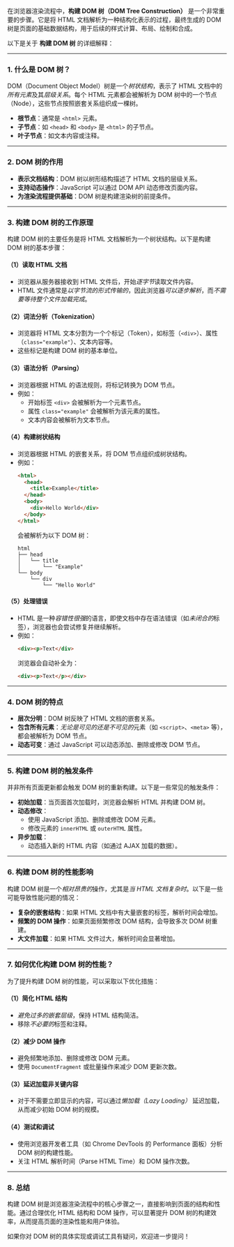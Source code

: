 在浏览器渲染流程中，**构建 DOM 树（DOM Tree Construction）** 是一个非常重要的步骤。它是将 HTML 文档解析为一种结构化表示的过程，最终生成的 DOM 树是页面的基础数据结构，用于后续的样式计算、布局、绘制和合成。

以下是关于 **构建 DOM 树** 的详细解释：

---

### 1. **什么是 DOM 树？**
DOM（Document Object Model）树是一个*树状结构*，表示了 HTML 文档中的*所有元素*及其*层级关系*。每个 HTML 元素都会被解析为 DOM 树中的一个节点（Node），这些节点按照嵌套关系组织成一棵树。

- **根节点**：通常是 `<html>` 元素。
- **子节点**：如 `<head>` 和 `<body>` 是 `<html>` 的子节点。
- **叶子节点**：如文本内容或注释。

---

### 2. **DOM 树的作用**
- **表示文档结构**：DOM 树以树形结构描述了 HTML 文档的层级关系。
- **支持动态操作**：JavaScript 可以通过 DOM API 动态修改页面内容。
- **为渲染流程提供基础**：DOM 树是构建渲染树的前提条件。

---

### 3. **构建 DOM 树的工作原理**
构建 DOM 树的主要任务是将 HTML 文档解析为一个树状结构。以下是构建 DOM 树的基本步骤：

#### （1）**读取 HTML 文档**
- 浏览器从服务器接收到 HTML 文件后，开始*逐字节*读取文件内容。
- HTML 文件通常是*以字节流的形式传输的*，因此浏览器*可以逐步解析*，而*不需要等待整个文件加载完成*。

#### （2）**词法分析（Tokenization）**
- 浏览器将 HTML 文本分割为一个个标记（Token），如标签（`<div>`）、属性（`class="example"`）、文本内容等。
- 这些标记是构建 DOM 树的基本单位。

#### （3）**语法分析（Parsing）**
- 浏览器根据 HTML 的语法规则，将标记转换为 DOM 节点。
- 例如：
  - 开始标签 `<div>` 会被解析为一个元素节点。
  - 属性 `class="example"` 会被解析为该元素的属性。
  - 文本内容会被解析为文本节点。

#### （4）**构建树状结构**
- 浏览器根据 HTML 的嵌套关系，将 DOM 节点组织成树状结构。
- 例如：
  ```html
  <html>
    <head>
      <title>Example</title>
    </head>
    <body>
      <div>Hello World</div>
    </body>
  </html>
  ```
  会被解析为以下 DOM 树：
  ```
  html
  ├── head
  │   └── title
  │       └── "Example"
  └── body
      └── div
          └── "Hello World"
  ```

#### （5）**处理错误**
- HTML 是一种*容错性很强*的语言，即使文档中存在语法错误（如*未闭合的*标签），浏览器也会尝试修复并继续解析。
- 例如：
  ```html
  <div><p>Text</div>
  ```
  浏览器会自动补全为：
  ```html
  <div><p>Text</p></div>
  ```

---

### 4. **DOM 树的特点**
- **层次分明**：DOM 树反映了 HTML 文档的嵌套关系。
- **包含所有元素**：*无论是可见的还是不可见的*元素（如 `<script>`、`<meta>` 等），都会被解析为 DOM 节点。
- **动态可变**：通过 JavaScript 可以动态添加、删除或修改 DOM 节点。

---

### 5. **构建 DOM 树的触发条件**
并非所有页面更新都会触发 DOM 树的重新构建。以下是一些常见的触发条件：
- **初始加载**：当页面首次加载时，浏览器会解析 HTML 并构建 DOM 树。
- **动态修改**：
  - 使用 JavaScript 添加、删除或修改 DOM 元素。
  - 修改元素的 `innerHTML` 或 `outerHTML` 属性。
- **异步加载**：
  - 动态插入新的 HTML 内容（如通过 AJAX 加载的数据）。

---

### 6. **构建 DOM 树的性能影响**
构建 DOM 树是一个*相对昂贵的*操作，尤其是*当 HTML 文档复杂时*。以下是一些可能导致性能问题的情况：
- **复杂的嵌套结构**：如果 HTML 文档中有大量嵌套的标签，解析时间会增加。
- **频繁的 DOM 操作**：如果页面频繁修改 DOM 结构，会导致多次 DOM 树重建。
- **大文件加载**：如果 HTML 文件过大，解析时间会显著增加。

---

### 7. **如何优化构建 DOM 树的性能？**
为了提升构建 DOM 树的性能，可以采取以下优化措施：

#### （1）**简化 HTML 结构**
- *避免过多的嵌套层级*，保持 HTML 结构简洁。
- 移除*不必要的*标签和注释。

#### （2）**减少 DOM 操作**
- 避免频繁地添加、删除或修改 DOM 元素。
- 使用 `DocumentFragment` 或批量操作来减少 DOM 更新次数。

#### （3）**延迟加载非关键内容**
- 对于不需要立即显示的内容，可以通过*懒加载（Lazy Loading）* 延迟加载，从而减少初始 DOM 树的规模。

#### （4）**测试和调试**
- 使用浏览器开发者工具（如 Chrome DevTools 的 Performance 面板）分析 DOM 树的构建性能。
- 关注 HTML 解析时间（Parse HTML Time）和 DOM 操作次数。

---

### 8. **总结**
构建 DOM 树是浏览器渲染流程中的核心步骤之一，直接影响到页面的结构和性能。通过合理优化 HTML 结构和 DOM 操作，可以显著提升 DOM 树的构建效率，从而提高页面的渲染性能和用户体验。

如果你对 DOM 树的具体实现或调试工具有疑问，欢迎进一步提问！